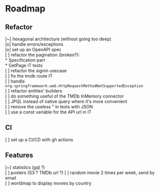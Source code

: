 # Roadmap

## Refactor

[~] hexagonal architecture (without going too deep)  
[x] handle errors/exceptions  
[x] set up an OpenAPI spec  
[ ] refactor the pagination (broken?):  
    * Specification part  
    * GetPage IT tests  
[ ] refactor the signin usecase    
[ ] fix the tmdb route IT  
[ ] handle `org.springframework.web.HttpRequestMethodNotSupportedException`  
[ ] refactor entities' builders  
[ ] do something useful of the TMDb InMemory connector  
[ ] JPQL instead of native query where it's more convenient  
[ ] remove the useless \" in tests with JSON  
[ ] use a const variable for the API url in IT

## CI

[ ] set up a CI/CD with gh actions

## Features

[~] statistics (gql ?)  
[ ] posters (S3 ? TMDb url ?)
[ ] random movie 2 times per week, send by email  
[ ] worldmap to display movies by country   
